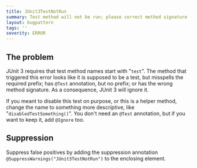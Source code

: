 ```yaml
---
title: JUnit3TestNotRun
summary: Test method will not be run; please correct method signature (Should be public, non-static, and method name should begin with "test").
layout: bugpattern
tags: ''
severity: ERROR
---
```


<!--
*** AUTO-GENERATED, DO NOT MODIFY ***
To make changes, edit the @BugPattern annotation or the explanation in docs/bugpattern.
-->


## The problem
JUnit 3 requires that test method names start with "`test`". The method that
triggered this error looks like it is supposed to be a test, but misspells the
required prefix; has `@Test` annotation, but no prefix; or has the wrong method
signature. As a consequence, JUnit 3 will ignore it.

If you meant to disable this test on purpose, or this is a helper method, change
the name to something more descriptive, like "`disabledTestSomething()`". You
don't need an `@Test` annotation, but if you want to keep it, add `@Ignore` too.

## Suppression
Suppress false positives by adding the suppression annotation `@SuppressWarnings("JUnit3TestNotRun")` to the enclosing element.
